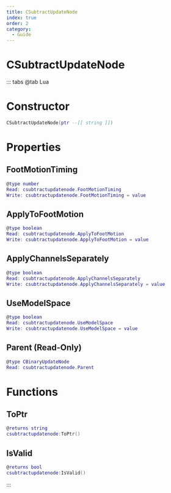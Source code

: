 ```yaml
---
title: CSubtractUpdateNode
index: true
order: 2
category:
  - Guide
---
```


# CSubtractUpdateNode

::: tabs
@tab Lua
# Constructor
```lua
CSubtractUpdateNode(ptr --[[ string ]])
```
# Properties
## FootMotionTiming 
```lua
@type number
Read: csubtractupdatenode.FootMotionTiming
Write: csubtractupdatenode.FootMotionTiming = value
```
## ApplyToFootMotion 
```lua
@type boolean
Read: csubtractupdatenode.ApplyToFootMotion
Write: csubtractupdatenode.ApplyToFootMotion = value
```
## ApplyChannelsSeparately 
```lua
@type boolean
Read: csubtractupdatenode.ApplyChannelsSeparately
Write: csubtractupdatenode.ApplyChannelsSeparately = value
```
## UseModelSpace 
```lua
@type boolean
Read: csubtractupdatenode.UseModelSpace
Write: csubtractupdatenode.UseModelSpace = value
```
## Parent (Read-Only)
```lua
@type CBinaryUpdateNode
Read: csubtractupdatenode.Parent
```
# Functions
## ToPtr
```lua
@returns string
csubtractupdatenode:ToPtr()
```
## IsValid
```lua
@returns bool
csubtractupdatenode:IsValid()
```

:::